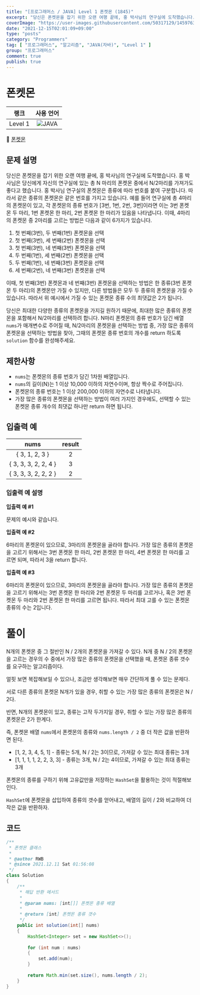 ```yaml
---
title: "[프로그래머스 / JAVA] Level 1 폰켓몬 (1845)"
excerpt: "당신은 폰켓몬을 잡기 위한 오랜 여행 끝에, 홍 박사님의 연구실에 도착했습니다. 홍 박사님은 당신에게 자신의 연구실에 있는 총 N 마리의 폰켓몬 중에서 N/2마리를 가져가도 좋다고 했습니다. 홍 박사님 연구실의 폰켓몬은 종류에 따라 번호를 붙여 구분합니다. 따라서 같은 종류의 폰켓몬은 같은 번호를 가지고 있습니다. 예를 들어 연구실에 총 4마리의 폰켓몬이 있고, 각 폰켓몬의 종류 번호가 [3번, 1번, 2번, 3번]이라면 이는 3번 폰켓몬 두 마리, 1번 폰켓몬 한 마리, 2번 폰켓몬 한 마리가 있음을 나타냅니다. 이때, 4마리의 폰켓몬 중 2마리를 고르는 방법은 다음과 같이 6가지가 있습니다."
coverImage: "https://user-images.githubusercontent.com/50317129/145976356-6b5d1430-31c0-4c34-829e-6be8f747ab19.png"
date: "2021-12-15T02:01:09+09:00"
type: "posts"
category: "Programmers"
tag: [ "프로그래머스", "알고리즘", "JAVA(자바)", "Level 1" ]
group: "프로그래머스"
comment: true
publish: true
---
```


# 폰켓몬

|  랭크   |                                                      사용 언어                                                      |
| :-----: | :-----------------------------------------------------------------------------------------------------------------: |
| Level 1 | ![JAVA](https://shields.io/badge/java-JDK%2011-lightgray?logo=java&style=plastic&logoColor=white&labelColor=orange) |

🔗 [폰켓몬](https://programmers.co.kr/learn/courses/30/lessons/1845)





## 문제 설명

당신은 폰켓몬을 잡기 위한 오랜 여행 끝에, 홍 박사님의 연구실에 도착했습니다. 홍 박사님은 당신에게 자신의 연구실에 있는 총 N 마리의 폰켓몬 중에서 N/2마리를 가져가도 좋다고 했습니다.
홍 박사님 연구실의 폰켓몬은 종류에 따라 번호를 붙여 구분합니다. 따라서 같은 종류의 폰켓몬은 같은 번호를 가지고 있습니다. 예를 들어 연구실에 총 4마리의 폰켓몬이 있고, 각 폰켓몬의 종류 번호가 [3번, 1번, 2번, 3번]이라면 이는 3번 폰켓몬 두 마리, 1번 폰켓몬 한 마리, 2번 폰켓몬 한 마리가 있음을 나타냅니다. 이때, 4마리의 폰켓몬 중 2마리를 고르는 방법은 다음과 같이 6가지가 있습니다.

1. 첫 번째(3번), 두 번째(1번) 폰켓몬을 선택
2. 첫 번째(3번), 세 번째(2번) 폰켓몬을 선택
3. 첫 번째(3번), 네 번째(3번) 폰켓몬을 선택
4. 두 번째(1번), 세 번째(2번) 폰켓몬을 선택
5. 두 번째(1번), 네 번째(3번) 폰켓몬을 선택
6. 세 번째(2번), 네 번째(3번) 폰켓몬을 선택

이때, 첫 번째(3번) 폰켓몬과 네 번째(3번) 폰켓몬을 선택하는 방법은 한 종류(3번 폰켓몬 두 마리)의 폰켓몬만 가질 수 있지만, 다른 방법들은 모두 두 종류의 폰켓몬을 가질 수 있습니다. 따라서 위 예시에서 가질 수 있는 폰켓몬 종류 수의 최댓값은 2가 됩니다.

당신은 최대한 다양한 종류의 폰켓몬을 가지길 원하기 때문에, 최대한 많은 종류의 폰켓몬을 포함해서 N/2마리를 선택하려 합니다. N마리 폰켓몬의 종류 번호가 담긴 배열 `nums`가 매개변수로 주어질 때, N/2마리의 폰켓몬을 선택하는 방법 중, 가장 많은 종류의 폰켓몬을 선택하는 방법을 찾아, 그때의 폰켓몬 종류 번호의 개수를 return 하도록 `solution` 함수를 완성해주세요.





## 제한사항

* `nums`는 폰켓몬의 종류 번호가 담긴 1차원 배열입니다.
* `nums`의 길이(N)는 1 이상 10,000 이하의 자연수이며, 항상 짝수로 주어집니다.
* 폰켓몬의 종류 번호는 1 이상 200,000 이하의 자연수로 나타냅니다.
* 가장 많은 종류의 폰켓몬을 선택하는 방법이 여러 가지인 경우에도, 선택할 수 있는 폰켓몬 종류 개수의 최댓값 하나만 return 하면 됩니다.





## 입출력 예

|         nums         | result |
| :------------------: | :----: |
|    { 3, 1, 2, 3 }    |   2    |
| { 3, 3, 3, 2, 2, 4 } |   3    |
| { 3, 3, 3, 2, 2, 2 } |   2    |



### 입출력 예 설명

**입출력 예 #1**

문제의 예시와 같습니다.

**입출력 예 #2**

6마리의 폰켓몬이 있으므로, 3마리의 폰켓몬을 골라야 합니다.
가장 많은 종류의 폰켓몬을 고르기 위해서는 3번 폰켓몬 한 마리, 2번 폰켓몬 한 마리, 4번 폰켓몬 한 마리를 고르면 되며, 따라서 3을 return 합니다.

**입출력 예 #3**

6마리의 폰켓몬이 있으므로, 3마리의 폰켓몬을 골라야 합니다.
가장 많은 종류의 폰켓몬을 고르기 위해서는 3번 폰켓몬 한 마리와 2번 폰켓몬 두 마리를 고르거나, 혹은 3번 폰켓몬 두 마리와 2번 폰켓몬 한 마리를 고르면 됩니다. 따라서 최대 고를 수 있는 폰켓몬 종류의 수는 2입니다.










# 풀이

N개의 폰켓몬 중 그 절반인 N / 2개의 폰켓몬을 가져갈 수 있다. N개 중 N / 2의 폰켓몬을 고르는 경우의 수 중에서 가장 많은 종류의 폰켓몬을 선택했을 때, 폰켓몬 종류 갯수를 요구하는 알고리즘이다.

얼핏 보면 복잡해보일 수 있으나, 조금만 생각해보면 매우 간단하게 풀 수 있는 문제다.

서로 다른 종류의 폰켓몬 N개가 있을 경우, 취할 수 있는 가장 많은 종류의 폰켓몬은 N / 2다.

반면, N개의 폰켓몬이 있고, 종류는 고작 두가지일 경우, 취할 수 있는 가장 많은 종류의 폰켓몬은 2가 한계다.

즉, 폰켓몬 배열 `nums`에서 폰켓몬의 종류와 `nums.length / 2` 중 더 작은 값을 반환하면 된다.

* [1, 2, 3, 4, 5, 1] - 종류는 5개, N / 2는 3이므로, 가져갈 수 있는 최대 종류는 3개
* [1, 1, 1, 1, 2, 2, 3, 3] - 종류는 3개, N / 2는 4이므로, 가져갈 수 있는 최대 종류는 3개

폰켓몬의 종류를 구하기 위해 고유값만을 저장하는 `HashSet`을 활용하는 것이 적절해보인다.

`HashSet`에 폰켓몬을 삽입하여 종류의 갯수를 얻어내고, 배열의 길이 / 2와 비교하여 더 작은 값을 반환하자.





## 코드

``` java
/**
 * 폰켓몬 클래스
 *
 * @author RWB
 * @since 2021.12.11 Sat 01:56:08
 */
class Solution
{
	/**
	 * 해답 반환 메서드
	 *
	 * @param nums: [int[]] 폰켓몬 종류 배열
	 *
	 * @return [int] 폰켓몬 종류 갯수
	 */
	public int solution(int[] nums)
	{
		HashSet<Integer> set = new HashSet<>();
		
		for (int num : nums)
		{
			set.add(num);
		}
		
		return Math.min(set.size(), nums.length / 2);
	}
}
```